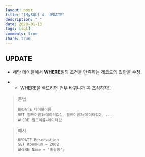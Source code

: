 ```yaml
---
layout: post
title: "[MySQL] 4. UPDATE"
description: " "
date: 2020-01-13
tags: [sql]
comments: true
share: true
---
```


## UPDATE

- 해당 테이블에서 **WHERE**절의 조건을 만족하는 레코드의 값만을 수정

- - WHERE을 빠뜨리면 전부 바뀌니까 꼭 조심하자!!

> 문법
>
> ```mysql
> UPDATE 테이블이름
> SET 필드이름1=데이터값1, 필드이름2=데이터값2, ...
> WHERE 필드이름=데이터값
> ```

> 예시
>
> ```mysql
> UPDATE Reservation
> SET RoomNum = 2002
> WHERE Name = '홍길동';
> ```